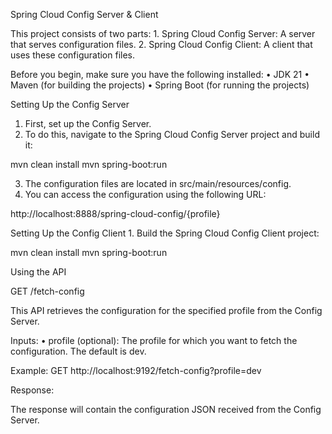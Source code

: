 
Spring Cloud Config Server & Client

This project consists of two parts:
	1.	Spring Cloud Config Server: A server that serves configuration files.
	2.	Spring Cloud Config Client: A client that uses these configuration files.


 Before you begin, make sure you have the following installed:
	•	JDK 21
	•	Maven (for building the projects)
	•	Spring Boot (for running the projects)

Setting Up the Config Server
  1.	First, set up the Config Server.
  2.	To do this, navigate to the Spring Cloud Config Server project and build it:

mvn clean install
mvn spring-boot:run

  3.	The configuration files are located in src/main/resources/config.
  4.	You can access the configuration using the following URL:

 http://localhost:8888/spring-cloud-config/{profile}


 Setting Up the Config Client
	1.	Build the Spring Cloud Config Client project:
 
 mvn clean install
mvn spring-boot:run

Using the API

GET /fetch-config

This API retrieves the configuration for the specified profile from the Config Server.

Inputs:
	•	profile (optional): The profile for which you want to fetch the configuration. The default is dev.

Example:
GET http://localhost:9192/fetch-config?profile=dev

Response:

The response will contain the configuration JSON received from the Config Server.

